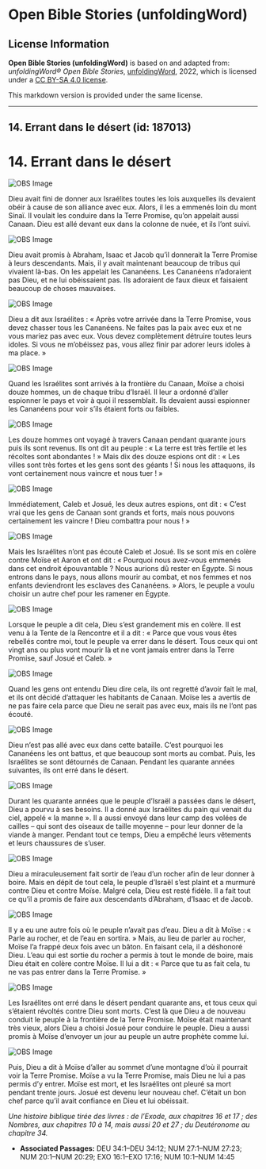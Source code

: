 # Open Bible Stories (unfoldingWord)

## License Information

**Open Bible Stories (unfoldingWord)** is based on and adapted from: _unfoldingWord® Open Bible Stories_, [unfoldingWord](https://unfoldingword.org/utw), 2022, which is licensed under a [CC BY-SA 4.0 license](https://creativecommons.org/licenses/by-sa/4.0/legalcode.en).

This markdown version is provided under the same license.



--------------------------------

## 14. Errant dans le désert (id: 187013)

14\. Errant dans le désert
==========================

![OBS Image](https://cdn.aquifer.bible/aquifer-content/resources/UWOBS/jpg/360px/obs-en-14-01.jpg)

Dieu avait fini de donner aux Israélites toutes les lois auxquelles ils devaient obéir à cause de son alliance avec eux. Alors, il les a emmenés loin du mont Sinaï. Il voulait les conduire dans la Terre Promise, qu’on appelait aussi Canaan. Dieu est allé devant eux dans la colonne de nuée, et ils l’ont suivi.

![OBS Image](https://cdn.aquifer.bible/aquifer-content/resources/UWOBS/jpg/360px/obs-en-14-02.jpg)

Dieu avait promis à Abraham, Isaac et Jacob qu’il donnerait la Terre Promise à leurs descendants. Mais, il y avait maintenant beaucoup de tribus qui vivaient là\-bas. On les appelait les Cananéens. Les Cananéens n’adoraient pas Dieu, et ne lui obéissaient pas. Ils adoraient de faux dieux et faisaient beaucoup de choses mauvaises.

![OBS Image](https://cdn.aquifer.bible/aquifer-content/resources/UWOBS/jpg/360px/obs-en-14-03.jpg)

Dieu a dit aux Israélites : « Après votre arrivée dans la Terre Promise, vous devez chasser tous les Cananéens. Ne faites pas la paix avec eux et ne vous mariez pas avec eux. Vous devez complètement détruire toutes leurs idoles. Si vous ne m’obéissez pas, vous allez finir par adorer leurs idoles à ma place. »

![OBS Image](https://cdn.aquifer.bible/aquifer-content/resources/UWOBS/jpg/360px/obs-en-14-04.jpg)

Quand les Israélites sont arrivés à la frontière du Canaan, Moïse a choisi douze hommes, un de chaque tribu d’Israël. Il leur a ordonné d’aller espionner le pays et voir à quoi il ressemblait. Ils devaient aussi espionner les Cananéens pour voir s’ils étaient forts ou faibles.

![OBS Image](https://cdn.aquifer.bible/aquifer-content/resources/UWOBS/jpg/360px/obs-en-14-05.jpg)

Les douze hommes ont voyagé à travers Canaan pendant quarante jours puis ils sont revenus. Ils ont dit au peuple : « La terre est très fertile et les récoltes sont abondantes ! » Mais dix des douze espions ont dit : « Les villes sont très fortes et les gens sont des géants ! Si nous les attaquons, ils vont certainement nous vaincre et nous tuer ! »

![OBS Image](https://cdn.aquifer.bible/aquifer-content/resources/UWOBS/jpg/360px/obs-en-14-06.jpg)

Immédiatement, Caleb et Josué, les deux autres espions, ont dit : « C’est vrai que les gens de Canaan sont grands et forts, mais nous pouvons certainement les vaincre ! Dieu combattra pour nous ! »

![OBS Image](https://cdn.aquifer.bible/aquifer-content/resources/UWOBS/jpg/360px/obs-en-14-07.jpg)

Mais les Israélites n’ont pas écouté Caleb et Josué. Ils se sont mis en colère contre Moïse et Aaron et ont dit : « Pourquoi nous avez\-vous emmenés dans cet endroit épouvantable ? Nous aurions dû rester en Égypte. Si nous entrons dans le pays, nous allons mourir au combat, et nos femmes et nos enfants deviendront les esclaves des Cananéens. » Alors, le peuple a voulu choisir un autre chef pour les ramener en Égypte.

![OBS Image](https://cdn.aquifer.bible/aquifer-content/resources/UWOBS/jpg/360px/obs-en-14-08.jpg)

Lorsque le peuple a dit cela, Dieu s’est grandement mis en colère. Il est venu à la Tente de la Rencontre et il a dit : « Parce que vous vous êtes rebellés contre moi, tout le peuple va errer dans le désert. Tous ceux qui ont vingt ans ou plus vont mourir là et ne vont jamais entrer dans la Terre Promise, sauf Josué et Caleb. »

![OBS Image](https://cdn.aquifer.bible/aquifer-content/resources/UWOBS/jpg/360px/obs-en-14-09.jpg)

Quand les gens ont entendu Dieu dire cela, ils ont regretté d’avoir fait le mal, et ils ont décidé d’attaquer les habitants de Canaan. Moïse les a avertis de ne pas faire cela parce que Dieu ne serait pas avec eux, mais ils ne l’ont pas écouté.

![OBS Image](https://cdn.aquifer.bible/aquifer-content/resources/UWOBS/jpg/360px/obs-en-14-10.jpg)

Dieu n’est pas allé avec eux dans cette bataille. C’est pourquoi les Cananéens les ont battus, et que beaucoup sont morts au combat. Puis, les Israélites se sont détournés de Canaan. Pendant les quarante années suivantes, ils ont erré dans le désert.

![OBS Image](https://cdn.aquifer.bible/aquifer-content/resources/UWOBS/jpg/360px/obs-en-14-11.jpg)

Durant les quarante années que le peuple d’Israël a passées dans le désert, Dieu a pourvu à ses besoins. Il a donné aux Israélites du pain qui venait du ciel, appelé « la manne ». Il a aussi envoyé dans leur camp des volées de cailles – qui sont des oiseaux de taille moyenne – pour leur donner de la viande à manger. Pendant tout ce temps, Dieu a empêché leurs vêtements et leurs chaussures de s’user.

![OBS Image](https://cdn.aquifer.bible/aquifer-content/resources/UWOBS/jpg/360px/obs-en-14-12.jpg)

Dieu a miraculeusement fait sortir de l’eau d’un rocher afin de leur donner à boire. Mais en dépit de tout cela, le peuple d’Israël s’est plaint et a murmuré contre Dieu et contre Moïse. Malgré cela, Dieu est resté fidèle. Il a fait tout ce qu’il a promis de faire aux descendants d’Abraham, d’Isaac et de Jacob.

![OBS Image](https://cdn.aquifer.bible/aquifer-content/resources/UWOBS/jpg/360px/obs-en-14-13.jpg)

Il y a eu une autre fois où le peuple n’avait pas d’eau. Dieu a dit à Moïse : « Parle au rocher, et de l’eau en sortira. » Mais, au lieu de parler au rocher, Moïse l’a frappé deux fois avec un bâton. En faisant cela, il a déshonoré Dieu. L’eau qui est sortie du rocher a permis à tout le monde de boire, mais Dieu était en colère contre Moïse. Il lui a dit : « Parce que tu as fait cela, tu ne vas pas entrer dans la Terre Promise. »

![OBS Image](https://cdn.aquifer.bible/aquifer-content/resources/UWOBS/jpg/360px/obs-en-14-14.jpg)

Les Israélites ont erré dans le désert pendant quarante ans, et tous ceux qui s’étaient révoltés contre Dieu sont morts. C’est là que Dieu a de nouveau conduit le peuple à la frontière de la Terre Promise. Moïse était maintenant très vieux, alors Dieu a choisi Josué pour conduire le peuple. Dieu a aussi promis à Moïse d’envoyer un jour au peuple un autre prophète comme lui.

![OBS Image](https://cdn.aquifer.bible/aquifer-content/resources/UWOBS/jpg/360px/obs-en-14-15.jpg)

Puis, Dieu a dit à Moïse d’aller au sommet d’une montagne d’où il pourrait voir la Terre Promise. Moïse a vu la Terre Promise, mais Dieu ne lui a pas permis d’y entrer. Moïse est mort, et les Israélites ont pleuré sa mort pendant trente jours. Josué est devenu leur nouveau chef. C’était un bon chef parce qu’il avait confiance en Dieu et lui obéissait.

*Une histoire biblique tirée des livres : de l’Exode, aux chapitres 16 et 17 ; des Nombres, aux chapitres 10 à 14, mais aussi 20 et 27 ; du Deutéronome au chapitre 34\.*

* **Associated Passages:** DEU 34:1–DEU 34:12; NUM 27:1–NUM 27:23; NUM 20:1–NUM 20:29; EXO 16:1–EXO 17:16; NUM 10:1–NUM 14:45

